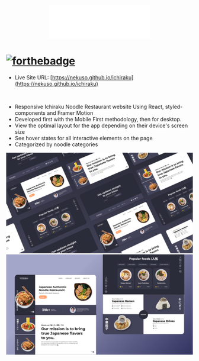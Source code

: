 <p align="center">
    <img height="auto" width="auto" src="/src/img/Brand.png"/>
</p>

# [![forthebadge](https://forthebadge.com/images/badges/built-with-love.svg)](https://forthebadge.com)


- Live Site URL: [https://nekuso.github.io/ichiraku](https://nekuso.github.io/ichiraku)
<br/>

- Responsive Ichiraku Noodle Restaurant website Using React, styled-components and Framer Motion
- Developed first with the Mobile First methodology, then for desktop.
- View the optimal layout for the app depending on their device's screen size
- See hover states for all interactive elements on the page
- Categorized by noodle categories

![preview img](/preview.png)
![preview img](/preview2.png)